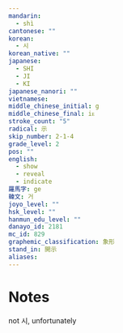 ```yaml
---
mandarin:
  - shì
cantonese: ""
korean:
  - 시
korean_native: ""
japanese:
  - SHI
  - JI
  - KI
japanese_nanori: ""
vietnamese:
middle_chinese_initial: g
middle_chinese_final: iᴇ
stroke_count: "5"
radical: 示
skip_number: 2-1-4
grade_level: 2
pos: ""
english:
  - show
  - reveal
  - indicate
羅馬字: ge
韓文: 거
joyo_level: ""
hsk_level: ""
hanmun_edu_level: ""
danayo_id: 2181
mc_id: 829
graphemic_classification: 象形
stand_in: 開示
aliases:
---
```


# Notes
not 시, unfortunately
